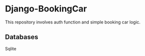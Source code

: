 # Django-BookingCar
This repository involves auth function and simple booking car logic.

## Databases

Sqlite



